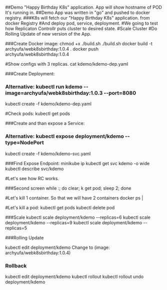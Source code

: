 ##Demo "Happy Birthday K8s" application. App will show hostname of POD
It's running in.
##Demo App was written in "go" and pushed to docker registry.
###K8s will fetch our "Happy Birthday K8s" application. from docker Registry
#And deploy pod, service, deployment.
#We going to test how Replicaton Controllr puts cluster to desired state.
#Scale Cluster
#Do Rolling Update of new version of the App.

###Create Docker image:
chmod +x ./build.sh
./build.sh
docker build -t archyufa/webk8sbirthday:1.0.4 .
docker push archyufa/webk8sbirthday:1.0.4

#Show configs with 3 replicas.
cat kdemo/kdemo-dep.yaml

###Create Deployment:
### Alternative: kubectl run kdemo --image=archyufa/webk8sbirthday:1.0.3 --port=8080

kubectl create -f kdemo/kdemo-dep.yaml

#Check pods:
kubectl get pods

###Create and than expose a Service:
### Alternative:  kubectl expose deployment/kdemo --type=NodePort
kubectl create -f kdemo/kdemo-svc.yaml



###Find Expose Endpoint:
minikube ip
kubectl get svc kdemo -o wide
kubectl describe svc/kdemo


#Let's see how RC works.

###Second screen
while :; do clear; k get pod; sleep 2; done

#Let's kill 1 container. So that we will have 2 containers
docker ps |

#Let's kill a pod:
kubectl get pods
kubectl delete pod

###Scale
kubectl scale deployment/kdemo --replicas=6
kubectl scale deployment/kdemo --replicas=9
kubectl scale deployment/kdemo --replicas=5

###Rolling Update

kubectl edit deployment/kdemo
Change to (image: archyufa/webk8sbirthday:1.0.4)
### Rollback
kubectl edit deployment/kdemo
kubectl rollout
kubectl rollout undo deployment/kdemo
